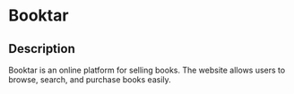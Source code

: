 # Booktar

## Description
Booktar is an online platform for selling books. The website allows users to browse, search, and purchase books easily.

